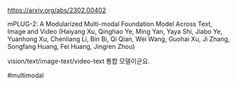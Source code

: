 https://arxiv.org/abs/2302.00402

mPLUG-2: A Modularized Multi-modal Foundation Model Across Text, Image and Video (Haiyang Xu, Qinghao Ye, Ming Yan, Yaya Shi, Jiabo Ye, Yuanhong Xu, Chenliang Li, Bin Bi, Qi Qian, Wei Wang, Guohai Xu, Ji Zhang, Songfang Huang, Fei Huang, Jingren Zhou)

vision/text/image-text/video-text 통합 모델이군요.

#multimodal 